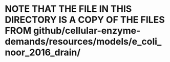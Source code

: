 NOTE THAT THE FILE IN THIS DIRECTORY IS A COPY OF THE FILES FROM github/cellular-enzyme-demands/resources/models/e_coli_noor_2016_drain/
==================
